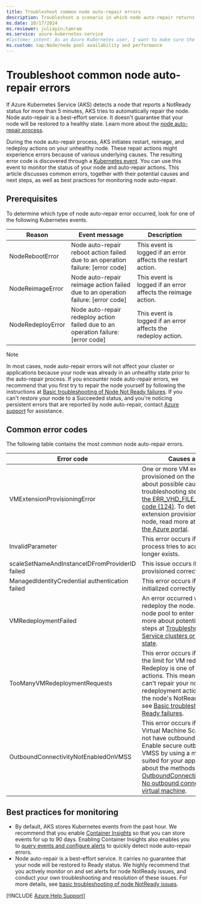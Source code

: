 ```yaml
---
title: Troubleshoot common node auto-repair errors
description: Troubleshoot a scenario in which node auto-repair returns an error code when you try to repair a node that has a NotReady status.
ms.date: 10/17/2024
ms.reviewer: juliayin;tamram
ms.service: azure-kubernetes-service
#Customer intent: As an Azure Kubernetes user, I want to make sure the automatic repair actions from AKS node auto-repair don't adversely affect my applications or cluster health.
ms.custom: sap:Node/node pool availability and performance
---
```

# Troubleshoot common node auto-repair errors

If Azure Kubernetes Service (AKS) detects a node that reports a NotReady status for more than 5 minutes, AKS tries to automatically repair the node. Node auto-repair is a best-effort service. It doesn't guarantee that your node will be restored to a healthy state. Learn more about the [node auto-repair process](/azure/aks/node-auto-repair).

During the node auto-repair process, AKS initiates restart, reimage, and redeploy actions on your unhealthy node. These repair actions might experience errors because of various underlying causes. The resulting error code is discovered through a [Kubernetes event](/azure/aks/events). You can use this event to monitor the status of your node and auto-repair actions. This article discusses common errors, together with their potential causes and next steps, as well as best practices for monitoring node auto-repair.

## Prerequisites
To determine which type of node auto-repair error occurred, look for one of the following Kubernetes events.  

| Reason | Event message | Description|
| --- | --- | --- |
| NodeRebootError | Node auto-repair reboot action failed due to an operation failure: [error code] | This event is logged if an error affects the restart action. |
| NodeReimageError | Node auto-repair reimage action failed due to an operation failure: [error code] | This event is logged if an error affects the reimage action. |
| NodeRedeployError | Node auto-repair redeploy action failed due to an operation failure: [error code] | This event is logged if an error affects the redeploy action. |

> [!NOTE]
> In most cases, node auto-repair errors will not affect your cluster or applications because your node was already in an unhealthy state prior to the auto-repair process. If you encounter node auto-repair errors, we recommend that you first try to repair the node yourself by following the instructions at [Basic troubleshooting of Node Not Ready failures](./node-not-ready-basic-troubleshooting.md). If you can't restore your node to a Succeeded status, and you're noticing persistent errors that are reported by node auto-repair, contact [Azure support](https://ms.portal.azure.com/#blade/Microsoft_Azure_Support/HelpAndSupportBlade/overview?DMC=troubleshoot) for assistance.

## Common error codes
The following table contains the most common node auto-repair errors.

| Error code | Causes and solutions |
|---|---|
| VMExtensionProvisioningError | One or more VM extensions weren't provisioned on the node. Learn more about possible causes and troubleshooting steps at [Troubleshoot the ERR_VHD_FILE_NOT_FOUND error code (124)](../create-upgrade-delete/error-code-vhdfilenotfound.md). To determine the exact VM extension provisioning error on your node, read more at [View error details in the Azure portal](../create-upgrade-delete/troubleshoot-aks-cluster-creation-issues.md#view-resources-in-the-azure-portal). |
| InvalidParameter | This error occurs if the node auto-repair process tries to access a node that no longer exists. |
| scaleSetNameAndInstanceIDFromProviderID failed | This issue occurs if the node is not provisioned correctly. |
| ManagedIdentityCredential authentication failed | This error occurs if the node is not initialized correctly. |
| VMRedeploymentFailed | An error occurred when you tried to redeploy the node. This may cause your node pool to enter a failed state. Learn more about potential causes and next steps at [Troubleshoot Azure Kubernetes Service clusters or nodes in a failed state](./cluster-node-virtual-machine-failed-state.md#scenario-3-node-pool-is-in-a-failed-state). |
| TooManyVMRedeploymentRequests | This error occurs if your cluster exceeds the limit for VM redeployment requests. Redeploy is one of the auto-repair actions. This means that auto-repair can't repair your node by using redeployment actions. To troubleshoot the node's NotReady issue manually, see [Basic troubleshooting of Node Not Ready failures](./node-not-ready-basic-troubleshooting.md). |
| OutboundConnectivityNotEnabledOnVMSS | This error occurs if your node or overall Virtual Machine Scale Set (VMSS) does not have outbound access enabled. Enable secure outbound access for your VMSS by using a method that's best suited for your application. Read more about the methods at [OutboundConnectivityNotEnabledOnVM. No outbound connectivity configured for virtual machine](../../virtual-machine-scale-sets/deploy/vmss-outbound-connectivity-not-enabled.md#solution). |

## Best practices for monitoring
- By default, AKS stores Kubernetes events from the past hour. We recommend that you enable [Container Insights](/azure/azure-monitor/containers/kubernetes-monitoring-enable#enable-container-insights) so that you can store events for up to 90 days. Enabling Container Insights also enables you to [query events and configure alerts](/azure/aks/events#automating-event-notifications) to quickly detect node auto-repair errors.
- Node auto-repair is a best-effort service. It carries no guarantee that your node will be restored to Ready status. We highly recommend that you actively monitor on and set alerts for node NotReady issues, and conduct your own troubleshooting and resolution of these issues. For more details, see [basic troubleshooting of node NotReady issues](./node-not-ready-basic-troubleshooting.md).

[!INCLUDE [Azure Help Support](../../../includes/azure-help-support.md)]
